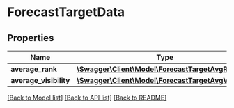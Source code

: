 # ForecastTargetData

## Properties
Name | Type | Description | Notes
------------ | ------------- | ------------- | -------------
**average_rank** | [**\Swagger\Client\Model\ForecastTargetAvgRank**](ForecastTargetAvgRank.md) |  | [optional] 
**average_visibility** | [**\Swagger\Client\Model\ForecastTargetAvgVisibility**](ForecastTargetAvgVisibility.md) |  | [optional] 

[[Back to Model list]](../../README.md#documentation-for-models) [[Back to API list]](../../README.md#documentation-for-api-endpoints) [[Back to README]](../../README.md)

